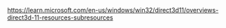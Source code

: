 https://learn.microsoft.com/en-us/windows/win32/direct3d11/overviews-direct3d-11-resources-subresources